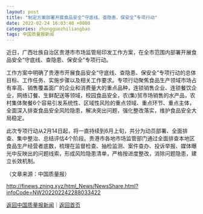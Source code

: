 ```yaml
---
layout: post
title: "制定方案部署开展食品安全“守底线、查隐患、保安全”专项行动"
date: 2022-02-24 16:03:48 +0800
categories: zhongguozhiliangbao
tags: 中国质量报新闻
---
```

<p>近日，广西壮族自治区贵港市市场监管局印发工作方案，在全市范围内部署开展食品安全“守底线、查隐患、保安全”专项行动。</p>
 <p>工作方案中明确了贵港市开展食品安全“守底线、查隐患、保安全”专项行动的总体目标、工作任务、实施步骤以及相关工作要求。专项行动聚焦食品生产领域市场占有率高、销售覆盖面广的企业和消费量大的重点品种，连锁销售企业、连锁餐饮企业，网络订餐、生鲜配送等领域，校园食品安全，农(集)贸市场销售的水产品，农村集体聚餐6个容易引发系统性、区域性风险的重点领域、重点环节、重点主体，全面深入排查食品安全风险隐患，解决突出问题，强化整改落实，维护食品安全大局稳定。</p>
 <p>此次专项行动从2月14日起，将一直持续到6月上旬，共分为动员部署、全面排查、集中整治、总结评估4个阶段。贵港市各地市场监管部门通过全面排查本地区食品生产经营者底数，梳理在监督检查、抽检监测、案件查办、投诉举报、媒体曝光中反映出的问题线索，形成风险隐患清单，严格按进度整改，消除问题隐患，建立长效机制。</p><p class="em_media">（文章来源：中国质量报）</p>

<http://finews.zning.xyz/html_News/NewsShare.html?infoCode=NW202202242288033422>

[返回中国质量报新闻](//finews.withounder.com/category/zhongguozhiliangbao.html)｜[返回首页](//finews.withounder.com/)